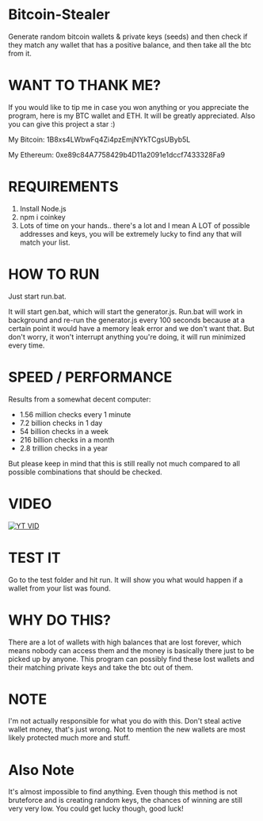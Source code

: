 # Bitcoin-Stealer
Generate random bitcoin wallets & private keys (seeds) and then check if they match any wallet that has a positive balance, and then take all the btc from it.

# WANT TO THANK ME?
If you would like to tip me in case you won anything or you appreciate the program, here is my BTC wallet and ETH. It will be greatly appreciated. Also you can give this project a star :)

My Bitcoin: 1B8xs4LWbwFq4Zi4pzEmjNYkTCgsUByb5L

My Ethereum: 0xe89c84A7758429b4D11a2091e1dccf7433328Fa9

# REQUIREMENTS
1. Install Node.js
2. npm i coinkey
3. Lots of time on your hands.. there's a lot and I mean A LOT of possible addresses and keys, you will be extremely lucky to find any that will match your list.

# HOW TO RUN
Just start run.bat.

It will start gen.bat, which will start the generator.js. Run.bat will work in background and re-run the generator.js every 100 seconds because at a certain point it would have a memory leak error and we don't want that. But don't worry, it won't interrupt anything you're doing, it will run minimized every time.

# SPEED / PERFORMANCE
Results from a somewhat decent computer:
- 1.56 million checks every 1 minute
- 7.2 billion checks in 1 day
- 54 billion checks in a week
- 216 billion checks in a month
- 2.8 trillion checks in a year

But please keep in mind that this is still really not much compared to all possible combinations that should be checked.

# VIDEO

[![YT VID](http://img.youtube.com/vi/JaKDEWXOKn0/0.jpg)](http://www.youtube.com/watch?v=JaKDEWXOKn0 "Bitcoin - Find Private Keys (Seeds) For Lost and Rich Wallets | NEW 2021")

# TEST IT
Go to the test folder and hit run. It will show you what would happen if a wallet from your list was found.

# WHY DO THIS?
There are a lot of wallets with high balances that are lost forever, which means nobody can access them and the money is basically there just to be picked up by anyone. This program can possibly find these lost wallets and their matching private keys and take the btc out of them.

# NOTE
I'm not actually responsible for what you do with this. Don't steal active wallet money, that's just wrong. Not to mention the new wallets are most likely protected much more and stuff.

# Also Note
It's almost impossible to find anything. Even though this method is not bruteforce and is creating random keys, the chances of winning are still very very low. You could get lucky though, good luck!

